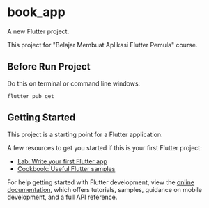 # book_app

A new Flutter project.

This project for "Belajar Membuat Aplikasi Flutter Pemula" course.

## Before Run Project
Do this on terminal or command line windows:

```flutter
flutter pub get
```

## Getting Started

This project is a starting point for a Flutter application.

A few resources to get you started if this is your first Flutter project:

- [Lab: Write your first Flutter app](https://docs.flutter.dev/get-started/codelab)
- [Cookbook: Useful Flutter samples](https://docs.flutter.dev/cookbook)

For help getting started with Flutter development, view the
[online documentation](https://docs.flutter.dev/), which offers tutorials,
samples, guidance on mobile development, and a full API reference.
